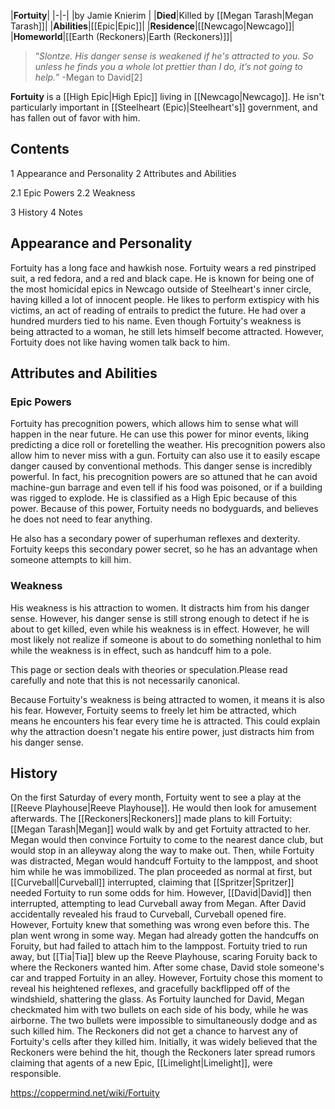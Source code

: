 |**Fortuity**|
|-|-|
|by  Jamie Knierim |
|**Died**|Killed by [[Megan Tarash\|Megan Tarash]]|
|**Abilities**|[[Epic\|Epic]]|
|**Residence**|[[Newcago\|Newcago]]|
|**Homeworld**|[[Earth (Reckoners)\|Earth (Reckoners)]]|

>“*Slontze. His danger sense is weakened if he's attracted to you. So unless he finds you a whole lot prettier than I do, it’s not going to help.*”
\-Megan to David[2]


**Fortuity** is a [[High Epic\|High Epic]] living in [[Newcago\|Newcago]]. He isn't particularly important in [[Steelheart (Epic)\|Steelheart's]] government, and has fallen out of favor with him.

## Contents

1 Appearance and Personality
2 Attributes and Abilities

2.1 Epic Powers
2.2 Weakness


3 History
4 Notes


## Appearance and Personality
Fortuity has a long face and hawkish nose. Fortuity wears a red pinstriped suit, a red fedora, and a red and black cape.
He is known for being one of the most homicidal epics in Newcago outside of Steelheart's inner circle, having killed a lot of innocent people. He likes to perform extispicy with his victims, an act of reading of entrails to predict the future. He had over a hundred murders tied to his name.
Even though Fortuity's weakness is being attracted to a woman, he still lets himself become attracted. However, Fortuity does not like having women talk back to him.

## Attributes and Abilities
### Epic Powers

Fortuity has precognition powers, which allows him to sense what will happen in the near future. He can use this power for minor events, liking predicting a dice roll or foretelling the weather. His precognition powers also allow him to never miss with a gun. Fortuity can also use it to easily escape danger caused by conventional methods. This danger sense is incredibly powerful. In fact, his precognition powers are so attuned that he can avoid machine-gun barrage and even tell if his food was poisoned, or if a building was rigged to explode. He is classified as a High Epic because of this power.
Because of this power, Fortuity needs no bodyguards, and believes he does not need to fear anything.


He also has a secondary power of superhuman reflexes and dexterity. Fortuity keeps this secondary power secret, so he has an advantage when someone attempts to kill him.

### Weakness
His weakness is his attraction to women. It distracts him from his danger sense. However, his danger sense is still strong enough to detect if he is about to get killed, even while his weakness is in effect. However, he will most likely not realize if someone is about to do something nonlethal to him while the weakness is in effect, such as handcuff him to a pole.

This page or section deals with theories or speculation.Please read carefully and note that this is not necessarily canonical.

Because Fortuity's weakness is being attracted to women, it means it is also his fear. However, Fortuity seems to freely let him be attracted, which means he encounters his fear every time he is attracted. This could explain why the attraction doesn't negate his entire power, just distracts him from his danger sense.

## History
On the first Saturday of every month, Fortuity went to see a play at the [[Reeve Playhouse\|Reeve Playhouse]]. He would then look for amusement afterwards.
The [[Reckoners\|Reckoners]] made plans to kill Fortuity: [[Megan Tarash\|Megan]] would walk by and get Fortuity attracted to her. Megan would then convince Fortuity to come to the nearest dance club, but would stop in an alleyway along the way to make out. Then, while Fortuity was distracted, Megan would handcuff Fortuity to the lamppost, and shoot him while he was immobilized.
The plan proceeded as normal at first, but [[Curveball\|Curveball]] interrupted, claiming that [[Spritzer\|Spritzer]] needed Fortuity to run some odds for him. However, [[David\|David]] then interrupted, attempting to lead Curveball away from Megan. After David accidentally revealed his fraud to Curveball, Curveball opened fire. However, Fortuity knew that something was wrong even before this. The plan went wrong in some way.
Megan had already gotten the handcuffs on Foruity, but had failed to attach him to the lamppost. Fortuity tried to run away, but [[Tia\|Tia]] blew up the Reeve Playhouse, scaring Foruity back to where the Reckoners wanted him. After some chase, David stole someone's car and trapped Fortuity in an alley. However, Fortuity chose this moment to reveal his heightened reflexes, and gracefully backflipped off of the windshield, shattering the glass. As Fortuity launched for David, Megan checkmated him with two bullets on each side of his body, while he was airborne. The two bullets were impossible to simultaneously dodge and as such killed him. The Reckoners did not get a chance to harvest any of Fortuity's cells after they killed him. Initially, it was widely believed that the Reckoners were behind the hit, though the Reckoners later spread rumors claiming that agents of a new Epic, [[Limelight\|Limelight]], were responsible.



https://coppermind.net/wiki/Fortuity